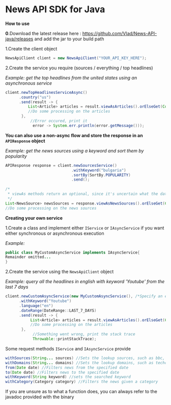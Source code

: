 # News API SDK for Java


**How to use**

**0**.Download the latest release here : https://github.com/VIad/News-API-java/releases and add the jar to your build path



1.Create the client object
```java
NewsApiClient client = new NewsApiClient("YOUR_API_KEY_HERE");
```
2.Create the service you require (sources / everything / top headlines)

*Example: get the top headlines from the united states using an asynchronous service*

```java
client.newTopHeadlinesServiceAsync()
      .country("us")
      .send(result -> {
          List<Article> articles = result.viewAsArticles().orElseGet(Collections::emptyList);
          //Do some processing on the articles
       },
           //Error occured, print it
            error -> System.err.println(error.getMessage()));
```

**You can also use a non-async flow and store the response in an ```APIResponse``` object**

*Example: get the news sources using a keyword and sort them by popularity*
```java
APIResponse response = client.newSourcesService()
                             .withKeyword("bulgaria")
                             .sortBy(SortBy.POPULARITY)
                             .send();
                             
/*
 * viewAs methods return an optional, since it's uncertain what the data type inside APIResponse.getData is
 */
List<NewsSource> newsSources = response.viewAsNewsSources().orElseGet(Collections::emptyList);
//Do some processing on the news sources
```

**Creating your own service**

1.Create a class and implement either ```IService``` or ```IAsyncService``` if you want either synchronous or asynchronous execution

*Example:*
```java
public class MyCustomAsyncService implements IAsyncService{
Remainder omitted...
}
```

2.Create the service using the ```NewsApiClient``` object

*Example: query all the headlines in english with keyword 'Youtube' from the last 7 days*

```java
client.newCustomAsyncService(new MyCustomAsyncService(), /*Specify an endpoint for your service*/ Endpoint.EVERYTHING)
      .withKeyword("Youtube")
      .language("en")
      .dateRange(DateRange::LAST_7_DAYS)
      .send(result -> {
           List<Article> articles = result.viewAsArticles().orElseGet(Collections::emptyList);
           //Do some processing on the articles
       },
            //Something went wrong, print the stack trace
            Throwable::printStackTrace);
```

Some request methods ```IService``` and ```IAsyncService``` provide

```java
withSources(String... sources) //Sets the lookup sources, such as bbc, abc-news, cnn
withDomains(String... domains) //Sets the lookup domains, such as techcrunch.com, bbc.co.uk
from(Date date) //Filters news from the specified date
to(Date date) //Filters news to the specified date
withKeyword(String keyword) //sets the searched keyword
withCategory(Category category) //Filters the news given a category
```

If you are unsure as to what a function does, you can always refer to the javadoc provided with the binary
